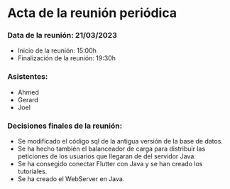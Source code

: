 # Acta de la reunión periódica

### Data de la reunión: 21/03/2023 
- Inicio de la reunión: 15:00h 
- Finalización de la reunión: 19:30h 

### Asistentes:
- Ahmed
- Gerard
- Joel

### Decisiones finales de la reunión:
- Se modificado el código sql de la antigua versión de la base de datos.
- Se ha hecho también el balanceador de carga para distribuir las peticiones de los usuarios que llegaran de del servidor Java.
- Se ha consegido conectar Flutter con Java y se han creado los tutoriales.
- Se ha creado el WebServer en Java.
